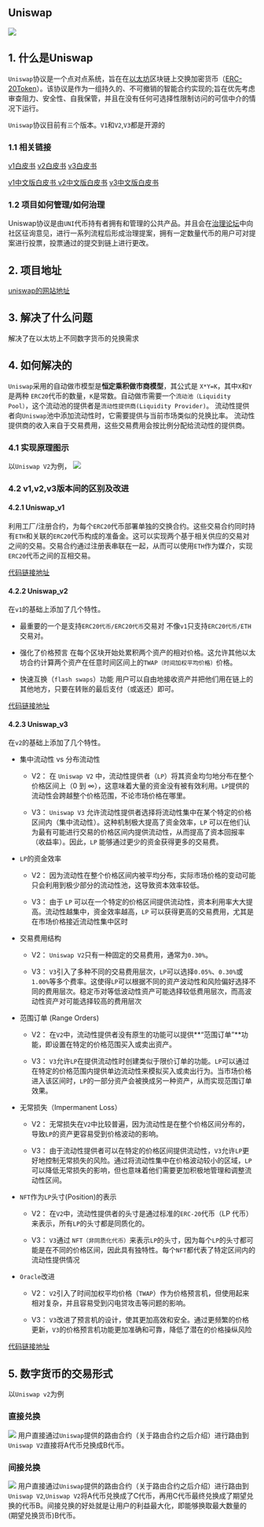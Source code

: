 ## Uniswap 

![](./image/u1.png)
## 1. 什么是Uniswap
  `Uniswap`协议是一个点对点系统，旨在在[以太坊](https://ethereum.org/)区块链上交换加密货币（[ERC-20Token](https://ethereum.org/en/developers/docs/standards/tokens/erc-20/)）。该协议是作为一组持久的、不可撤销的智能合约实现的;旨在优先考虑审查阻力、安全性、自我保管，并且在没有任何可选择性限制访问的可信中介的情况下运行。
  
  `Uniswap`协议目前有`三`个版本。`V1`和`V2`,`V3`都是开源的
  
### 1.1 相关链接
[v1白皮书](https://hackmd.io/@HaydenAdams/HJ9jLsfTz#%F0%9F%A6%84-Uniswap-Whitepaper)
[v2白皮书](https://app.uniswap.org/whitepaper.pdf)
[v3白皮书](https://app.uniswap.org/whitepaper-v3.pdf)
  
  
[v1中文版白皮书 ](./tmp/Uniswap%20白皮书.pdf) 
[v2中文版白皮书](./tmp/Uniswap%20v2%20白皮书.pdf)
[v3中文版白皮书](https://y1cunhui.github.io/uniswapV3-book-zh-cn/)  

### 1.2 项目如何管理/如何治理
Uniswap协议是由`UNI`代币持有者拥有和管理的公共产品。并且会在[治理论坛](https://gov.uniswap.org/)中向社区征询意见，进行一系列流程后形成治理提案，拥有一定数量代币的用户可对提案进行投票，投票通过的提交到链上进行更改。

## 2. 项目地址
[uniswap的网站地址](https://app.uniswap.org/)

## 3. 解决了什么问题
解决了在以太坊上不同数字货币的兑换需求

## 4. 如何解决的
`Uniswap`采用的自动做市模型是**恒定乘积做市商模型**，其公式是 `X*Y=K`，其中`X`和`Y`是两种 `ERC20`代币的数量，`K`是常数。自动做市需要一个`流动池（Liquidity Pool）`，这个流动池的提供者是`流动性提供商(Liquidity Provider)`。
流动性提供者向`Uniswap`池中添加流动性时，它需要提供与当前市场类似的兑换比率。
流动性提供商的收入来自于交易费用，这些交易费用会按比例分配给流动性的提供商。

### 4.1 实现原理图示
以`Uniswap V2`为例，
![](./image/u4.png)

### 4.2 v1,v2,v3版本间的区别及改进

#### 4.2.1 Uniswap_v1
利用工厂/注册合约，为每个`ERC20`代币部署单独的交换合约。这些交易合约同时持有`ETH`和关联的`ERC20`代币构成的准备金。这可以实现两个基于相关供应的交易对之间的交易。交易合约通过注册表串联在一起，从而可以使用`ETH`作为媒介，实现`ERC20`代币之间的互相交易。

[代码链接地址](https://github.com/runtimeverification/verified-smart-contracts/blob/uniswap/uniswap/code/uniswap_exchange.vy)

#### 4.2.2 Uniswap_v2
在`v1`的基础上添加了几个特性。

- 最重要的一个是支持`ERC20代币/ERC20代币`交易对
     不像`v1`只支持`ERC20代币/ETH`交易对。
     
- 强化了价格预言
     在每个区块开始处累积两个资产的相对价格。这允许其他以太坊合约计算两个资产在任意时间区间上的`TWAP（时间加权平均价格）`价格。

- 快速互换（`flash swaps`）功能
     用户可以自由地接收资产并把他们用在链上的其他地方，只要在转账的最后支付（或返还）即可。

[代码链接地址](https://github.com/Uniswap/v2-core)


#### 4.2.3 Uniswap_v3
在`v2`的基础上添加了几个特性。

- 集中流动性 vs 分布流动性
    - V2：
在 `Uniswap V2` 中，流动性提供者（`LP`）将其资金均匀地分布在整个价格区间上（0 到 ∞），这意味着大量的资金没有被有效利用。`LP`提供的流动性会跨越整个价格范围，不论市场价格在哪里。

    - V3：
`Uniswap V3` 允许流动性提供者选择将流动性集中在某个特定的价格区间内（集中流动性）。这种机制极大提高了资金效率，`LP` 可以在他们认为最有可能进行交易的价格区间内提供流动性，从而提高了资本回报率（收益率）。因此，`LP` 能够通过更少的资金获得更多的交易费。

- `LP`的资金效率
    - V2：
    因为流动性在整个价格区间内被平均分布，实际市场价格的变动可能只会利用到极少部分的流动性池，这导致资本效率较低。

    - V3：
由于 `LP` 可以在一个特定的价格区间提供流动性，资本利用率大大提高。流动性越集中，资金效率越高，`LP` 可以获得更高的交易费用，尤其是在市场价格接近流动性集中区时

- 交易费用结构
    - V2：
    `Uniswap V2`只有一种固定的交易费用，通常为`0.30%`。

    - V3：
    `V3`引入了多种不同的交易费用层次，`LP`可以选择`0.05%`、`0.30%`或`1.00%`等多个费率。这使得`LP`可以根据不同的资产波动性和风险偏好选择不同的费用层次。稳定币对等低波动性资产可能选择较低费用层次，而高波动性资产对可能选择较高的费用层次
    
- 范围订单 (Range Orders)
    - V2：
    在`V2`中，流动性提供者没有原生的功能可以提供**“范围订单”**功能，即设置在特定的价格范围买入或卖出资产。

    - V3：
    `V3`允许`LP`在提供流动性时创建类似于限价订单的功能。`LP`可以通过在特定的价格范围内提供单边流动性来模拟买入或卖出行为。当市场价格进入该区间时，`LP`的一部分资产会被换成另一种资产，从而实现范围订单效果。

- 无常损失（Impermanent Loss）
    - V2：
    无常损失在`V2`中比较普遍，因为流动性是在整个价格区间分布的，导致`LP`的资产更容易受到价格波动的影响。

    - V3：
    由于流动性提供者可以在特定的价格区间提供流动性，`V3`允许`LP`更好地控制无常损失的风险。通过将流动性集中在价格波动较小的区域，`LP`可以降低无常损失的影响，但也意味着他们需要更加积极地管理和调整流动性区间。
    
- `NFT`作为`LP`头寸(Position)的表示
    - V2：
    在`V2`中，流动性提供者的头寸是通过标准的`ERC-20`代币（LP 代币）来表示，所有`LP`的头寸都是同质化的。

    - V3：
    `V3`通过 `NFT（非同质化代币）`来表示`LP`的头寸，因为每个`LP`的头寸都可能是在不同的价格区间，因此具有独特性。每个`NFT`都代表了特定区间内的流动性提供情况
    
-  `Oracle`改进
    - V2：
    `V2`引入了时间加权平均价格（`TWAP`）作为价格预言机，但使用起来相对复杂，并且容易受到闪电贷攻击等问题的影响。

    - V3：
    `V3`改进了预言机的设计，使其更加高效和安全。通过更频繁的价格更新，`V3`的价格预言机功能更加准确和可靠，降低了潜在的价格操纵风险     

[代码链接地址](https://github.com/Uniswap/v3-core)

## 5. 数字货币的交易形式
以`Uniswap v2`为例
### 直接兑换
![](./image/u2.png)
用户直接通过`Uniswap`提供的路由合约（关于路由合约之后介绍）进行路由到`Uniswap V2`直接将A代币兑换成B代币。

### 间接兑换
![](./image/u3.png)
用户直接通过`Uniswap`提供的路由合约（关于路由合约之后介绍）进行路由到`Uniswap V2`,`Uniswap V2`将A代币兑换成了C代币，再用C代币最终兑换成了期望兑换的代币B。间接兑换的好处就是让用户的利益最大化，即能够换取最大数量的(期望兑换货币)B代币。
 











